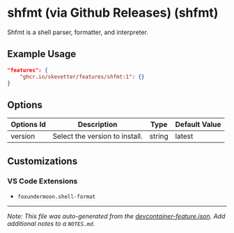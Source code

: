 
# shfmt (via Github Releases) (shfmt)

Shfmt is a shell parser, formatter, and interpreter.

## Example Usage

```json
"features": {
    "ghcr.io/skevetter/features/shfmt:1": {}
}
```

## Options

| Options Id | Description | Type | Default Value |
|-----|-----|-----|-----|
| version | Select the version to install. | string | latest |

## Customizations

### VS Code Extensions

- `foxundermoon.shell-format`



---

_Note: This file was auto-generated from the [devcontainer-feature.json](https://github.com/skevetter/features/blob/main/src/shfmt/devcontainer-feature.json).  Add additional notes to a `NOTES.md`._
